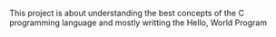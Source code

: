 This project is about understanding the best concepts of the C programming language and mostly writting the Hello, World Program
